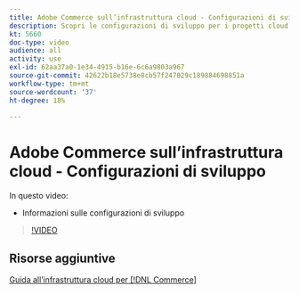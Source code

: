 ```yaml
---
title: Adobe Commerce sull’infrastruttura cloud - Configurazioni di sviluppo
description: Scopri le configurazioni di sviluppo per i progetti cloud.
kt: 5660
doc-type: video
audience: all
activity: use
exl-id: 62aa37a0-1e34-4915-b16e-6c6a9803a967
source-git-commit: 42622b18e5738e8cb57f247029c189884698851a
workflow-type: tm+mt
source-wordcount: '37'
ht-degree: 18%

---
```


# Adobe Commerce sull’infrastruttura cloud - Configurazioni di sviluppo

In questo video:

- Informazioni sulle configurazioni di sviluppo

>[!VIDEO](https://video.tv.adobe.com/v/35696?quality=12&learn=on)

## Risorse aggiuntive

[Guida all’infrastruttura cloud per [!DNL Commerce]](https://devdocs.magento.com/cloud/bk-cloud.html)
